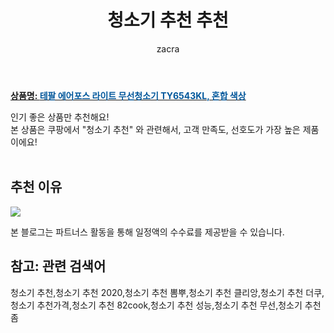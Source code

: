 ﻿---
layout: post
title:  "청소기 추천 추천"
author: zacra
categories: [ 아이템 ]
tags: [청소기 추천,청소기 추천 2020,청소기 추천 뽐뿌,청소기 추천 클리앙,청소기 추천 더쿠,청소기 추천가격,청소기 추천 82cook,청소기 추천 성능,청소기 추천 무선,청소기 추천 좀]
image: https://static.coupangcdn.com/image/retail/images/2020/01/07/11/5/03783405-88d3-4d54-99e5-fe444dc66f9b.jpg 
description: "쿠팡에서 청소기 추천 관련 상품으로 가장 고객 선호도가 높은 제품 중 하나입니다."
rating: 4.5
---

<a href="https://link.coupang.com/re/AFFSDP?lptag=AF8407795&pageKey=1152135869&itemId=2126867720&vendorItemId=70125433438&traceid=V0-153-49063b9fa7dec222"><b>상품명: <font color='#01579B'>테팔 에어포스 라이트 무선청소기 TY6543KL, 혼합 색상</font></b></a>

인기 좋은 상품만 추천해요!<br/>
본 상품은 쿠팡에서 "청소기 추천" 와 관련해서, 고객 만족도, 선호도가 가장 높은 제품이에요!<br/><br/>


## 추천 이유 

<a href="https://link.coupang.com/re/AFFSDP?lptag=AF8407795&pageKey=1152135869&itemId=2126867720&vendorItemId=70125433438&traceid=V0-153-49063b9fa7dec222"><img src="https://thumbnail6.coupangcdn.com/thumbnails/remote/q89/image/retail/images/2020/01/07/11/7/9884cdd8-ae93-4673-9c9e-341a432b59bb.jpg"></a> 

본 블로그는 파트너스 활동을 통해 일정액의 수수료를 제공받을 수 있습니다.

## 참고: 관련 검색어    
청소기 추천,청소기 추천 2020,청소기 추천 뽐뿌,청소기 추천 클리앙,청소기 추천 더쿠,청소기 추천가격,청소기 추천 82cook,청소기 추천 성능,청소기 추천 무선,청소기 추천 좀